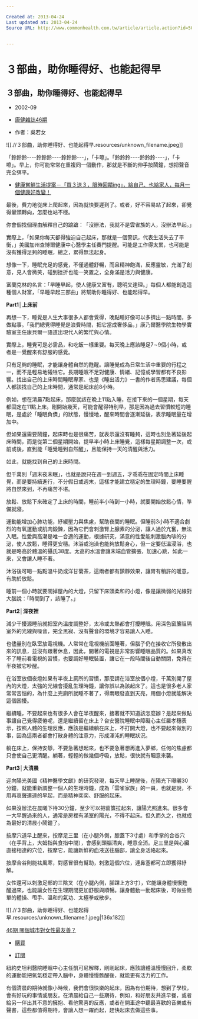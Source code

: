 ```yaml
---

Created at: 2013-04-24
Last updated at: 2013-04-24
Source URL: http://www.commonhealth.com.tw/article/article.action?id=5017800&page=1


---
```


# ３部曲，助你睡得好、也能起得早


## ３部曲，助你睡得好、也能起得早

* 2002-09

* [康健雜誌46期](http://www.commonhealth.com.tw/magazine/magazine.action?id=308)
* 作者：吳若女

![[.//３部曲，助你睡得好、也能起得早.resources/unknown_filename.jpeg]]

「鈴鈴鈴----鈴鈴鈴----鈴鈴鈴---」，「卡嚓」。「鈴鈴鈴----鈴鈴鈴----」，「卡嚓」。早上，你可能常常在重複同一個動作，那就是不斷的伸手按鬧鐘，想把聲音完全弭平。

* [健康嘗鮮生活提案－「買３送３，限時回饋ing」，給自己、也給家人，每月一個健康好改變！](http://topic.commonhealth.com.tw/event/33.aspx)

最後，費力地從床上爬起來，因為就快要遲到了。或者，好不容易站了起來，卻覺得暈頭轉向，怎麼也站不穩。

你會個找個理由解釋自己的踉蹌︰「沒辦法，我就不是雲雀族的人，沒辦法早起。」

實際上，「如果你每天都得強迫自己起床，那就是一個警訊，代表生活失去了平衡，」美國加州查博爾健康中心醫學主任賽門提醒。可能是工作得太累，也可能是沒有獲得足夠的睡眠，總之，累得無法起身。

想像一下，睡眠充足的感覺，不僅通體舒暢，而且精神飽滿，反應靈敏，充滿了創意，見人會微笑，碰到挫折也能一笑置之，全身滿是活力與健康。

富蘭克林的名言：「早睡早起，使人健康又富有，聰明又達理。」每個人都能創造這種個人財富，「早睡早起三部曲」將幫助你睡得好、也能起得早。

**Part1│上床前**

再想一下，睡覺是人生大事很多人都會覺得，晚點睡好像可以多擠出一點時間，多做點事。「我們總覺得睡覺是浪費時間，把它當成奢侈品，」康乃爾醫學院生物學實驗室主任康貝爾一語道出現代人的繁忙與心情。

實際上，睡覺可是必需品，和吃飯一樣重要。每天晚上應該睡足7∼9個小時，或者是一覺醒來有舒服的感覺。

只有足夠的睡眠，才能讓身體自然的甦醒。讓睡覺成為日常生活中重要的行程之一，而不是輕易地犧牲它。長期睡眠不足對健康、情緒、記憶或學習都有不良影響。找出自己的上床時間睡眠專家、也是《睡出活力》一書的作者馬思建議，每個人都該找自己的上床時間，通常是起床前8小時。

例如，想在清晨7點起床，那麼就該在晚上11點入睡，在接下來的一個星期，每天都固定在11點上床。剛開始幾天，可能會醒得特別早，那是因為過去習慣較短的睡眠，是處於「睡眠負債」的狀態，慢慢地，醒來時間會逐漸延後，表示睡眠量在增加中。

但如果還需要鬧鐘，起床時也是很痛苦，就表示還沒有睡夠，這時也別急著延後起床時間，而是從第二個星期開始，提早半小時上床睡覺，這樣每星期調整一次，或前或後，直到能「睡覺睡到自然醒」，且能保持一天的清醒與活力。

如此，就能找到自己的上床時間。

但千萬別「週末夜未眠」，也就是說只在週一到週五，才乖乖在固定時間上床睡覺，而是要持續進行，不分假日或週末，這樣才能建立穩定的生理時鐘，要睡要醒將自然來到，不再痛苦不堪。

放鬆、放鬆下來確定了上床的時間，睡前半小時到一小時，就要開始放鬆心情，準備就寢。

運動能增加心肺功能，紓緩壓力與焦慮，幫助夜間的睡眠。但睡前3小時不適合劇烈的有氧運動或肌肉鍛鍊，因為它們會刺激腎上腺素的分泌，讓人過於亢奮，無法入眠。性愛與高潮是唯一合適的運動，根據研究，滿意的性愛能刺激腦內啡的分泌，使人放鬆，睡得更安穩。沐浴或泡澡也能夠放鬆身心，但一定要低溫浸浴，也就是略高於體溫的攝氏38度。太高的水溫會讓末端血管擴張，加速心跳，如此一來，又會讓人睡不著。

沐浴後可喝一點點溫牛奶或洋甘菊茶，這兩者都有鎮靜效果，讓胃有稍許的暖意，有助於放鬆。

睡前一個小時就要關掉屋內的大燈，只留下床頭柔和的小燈，像是讓微弱的光線對大腦說：「時間到了，該睡了。」

**Part2│深夜裡**

減少干擾源睡前就把室內溫度調整好，太冷或太熱都會打擾睡眠。用深色窗簾阻隔室外的光線與噪音，完全黑寂、沒有聲音的環境才容易讓人入睡。

也儘量別在臥室放電視機。人常常在電視機前面睡著，但腦子仍在接收它所發散出來的訊息，並沒有跟著休息，因此，開著的電視是非常影響睡眠品質的。如果真改不了睡前看電視的習慣，也要調好睡眠裝置，讓它在一段時間後自動關閉，免得在半夜被它吵醒。

在浴室放個夜燈如果有半夜上廁所的習慣，那麼請在浴室放個小燈，千萬別開了屋內的大燈，太強的光線會擾亂生理時鐘，讓你誤以為該起床了。這也是很多老人家常常苦惱的，為什麼上完廁所就睡不著了，得兩眼發直到天亮，用個小燈就能解決這個困擾。

繼續睡，不要起來也有很多人會在半夜醒來，接著就不知道該怎麼辦？是起來做點事讓自己覺得疲倦呢，還是繼續留在床上？台安醫院睡眠中障礙心主任羅孝穗表示，按照人體的生理反應，應該是繼續躺在床上，不打開大燈，也不要起來做別的事，因為這兩者都會打散身體的注意力，形成渾沌的睡眠狀況。

躺在床上，保持安靜，不要急著想起來，也不要急著想再進入夢鄉，任何的焦慮都只會使自己更清醒。躺著，輕輕的做幾個呼吸，放鬆，很快就有睏意來襲。

**Part3│大清晨**

迎向陽光美國《精神醫學文獻》的研究發現，每天早上睡醒後，在陽光下曝曬30分鐘，就能重新調整一個人的生理時鐘，成為「雲雀家族」的一員，也就是說，不用再哀聲連連的早起，而是精神奕奕、舒服的起床。

如果沒辦法在晨曦下待30分鐘，至少可以把窗簾拉起來，讓陽光照進來。很多會一大早醒過來的人，通常是房裡有滿室的陽光，不得不起床。但久而久之，也就成為最好的清晨小鬧鐘了。

按摩穴道早上醒來，按摩足三里（在小腿外側，膝蓋下3寸處）和手掌的合谷穴（在手背上，大姆指與食指中間），會感到頭腦清爽，睡意全消。足三里是與心臟直接相連的穴位，按摩它，能讓新鮮的血液送往腦部，讓全身活絡起來。

按摩合谷則能袪風寒，對感冒很有幫助，刺激這個穴位，連鼻塞都可立即獲得紓解。

女性還可以刺激足部的三陰叉（在小腿內側，腳踝上方3寸），它能讓身體慢慢甦醒過來，也能讓女性在生理期間更加舒服與順暢。讓身體動一動起床後，可做些簡單的體操、甩手、溫和的氣功、太極拳或散步。

![[.//３部曲，助你睡得好、也能起得早.resources/unknown_filename.1.jpeg\|136x182]]

[46期 哪個城市對女性最友善？](http://www.commonhealth.com.tw/magazine/magazine.action?id=308)

* [購買](http://www.commonhealth.com.tw/article/article.action?id=5017800&amp;page=5)

* [訂閱](http://www.cwbook.com.tw/channel/SubChannelPageAction.shtml?mChanSerno=2&amp;sChanSerno=20)

紐約史坦利醫院睡眠中心主任凱可尼解釋，剛剛起床，應該讓體溫慢慢回升，柔軟的運動能把氧氣穩定帶入腦中，身體慢慢甦醒後，就能更有活力的工作。

有個清晨的期待就像小時候，我們會很快樂的起床，因為有份期待，想到了學校，會有好玩的事情或朋友。在清晨給自己一些期待，例如，和好朋友共進早餐，或者給另一伴出其不意的擁抱、看他驚喜的反應，或者在開車途中聽最喜歡的音樂或有聲書，這些都值得期待，會讓人想一躍而起，趕快起床去做這些事。

